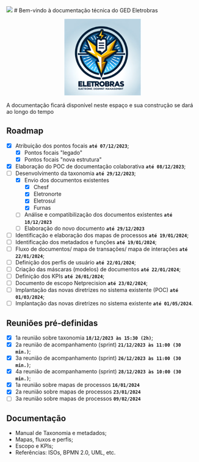 <img loading="lazy" src="http://img.shields.io/static/v1?label=STATUS&message=EM%20DESENVOLVIMENTO&color=GREEN&style=for-the-badge"/>
# Bem-vindo à documentação técnica do GED Eletrobras
<p align="center">
<img src="./img/brasao_GED.png" alt="brasao_GED" width="200"/>
</p>
A documentação ficará disponível neste espaço e sua construção se dará ao longo do tempo

## Roadmap

- [X] Atribuição dos pontos focais **`até 07/12/2023`**;
    - [X] Pontos focais "legado"
    - [X] Pontos focais "nova estrutura"
- [X] Elaboração do POC de documentação colaborativa **`até 08/12/2023`**;
- [ ] Desenvolvimento da taxonomia **`até 29/12/2023`**;
    - [X] Envio dos documentos existentes
        - [X] Chesf
        - [X] Eletronorte
        - [X] Eletrosul
        - [X] Furnas
    - [ ] Análise e compatibilização dos documentos existentes **`até 18/12/2023`**
    - [ ] Elaboração do novo documento **`até 29/12/2023`**
- [ ] Identificação e elaboração dos mapas de processos **`até 19/01/2024`**;
- [ ] Identificação dos metadados e funções **`até 19/01/2024`**;
- [ ] Fluxo de documentos/ mapa de transações/ mapa de interações **`até 22/01/2024`**;
- [ ] Definição dos perfis de usuário **`até 22/01/2024`**;
- [ ] Criação das máscaras (modelos) de documentos **`até 22/01/2024`**;
- [ ] Definição dos KPIs **`até 26/01/2024`**;
- [ ] Documento de escopo Netprecision **`até 23/02/2024`**;
- [ ] Implantação das novas diretrizes no sistema existente (POC) **`até 01/03/2024`**;
- [ ] Implantação das novas diretrizes no sistema existente **`até 01/05/2024`**.

## Reuniões pré-definidas

- [X] 1a reunião sobre taxonomia **`18/12/2023 às 15:30 (2h)`**;
- [X] 2a reunião de acompanhamento (sprint) **`21/12/2023 às 11:00 (30 min.)`**;
- [X] 3a reunião de acompanhamento (sprint) **`26/12/2023 às 11:00 (30 min.)`**;
- [X] 4a reunião de acompanhamento (sprint) **`28/12/2023 às 10:00 (30 min.)`**;
- [X] 1a reunião sobre mapas de processos **`16/01/2024`**
- [X] 2a reunião sobre mapas de processos **`23/01/2024`**
- [ ] 3a reunião sobre mapas de processos **`09/02/2024`**

## Documentação

- Manual de Taxonomia e metadados;
- Mapas, fluxos e perfis;
- Escopo e KPIs;
- Referências: ISOs, BPMN 2.0, UML, etc.
